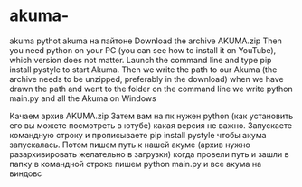 # akuma-
akuma pythot akuma на пайтоне 
Download the archive AKUMA.zip Then you need python on your PC (you can see how to install it on YouTube), which version does not matter. Launch the command line and type pip install pystyle to start Akuma. Then we write the path to our Akuma (the archive needs to be unzipped, preferably in the download) when we have drawn the path and went to the folder on the command line we write python main.py and all the Akuma on Windows

Качаем архив AKUMA.zip             Затем вам на пк нужен python (как установить его вы можете посмотреть в ютубе) какая версия не важно.     Запускаете командную строку и прописываете pip install pystyle чтобы акума запускалась.         Потом пишем путь к нашей акуме (архив нужно разархивировать желательно в загрузки) когда провели путь и зашли в папку в командной строке пишем python main.py и все акума на виндовс
